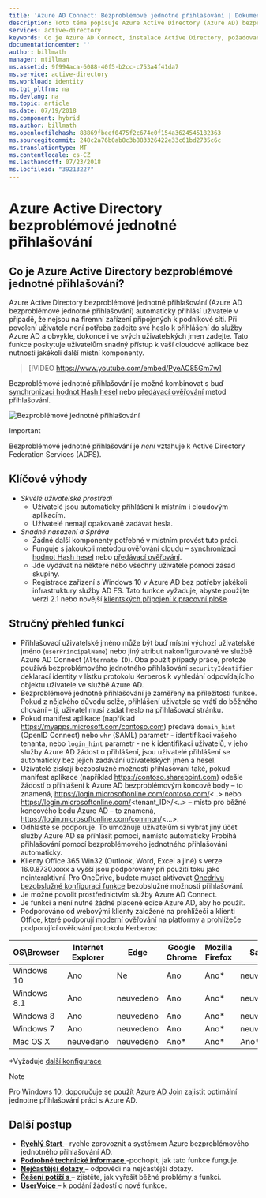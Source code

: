 ```yaml
---
title: 'Azure AD Connect: Bezproblémové jednotné přihlašování | Dokumentace Microsoftu'
description: Toto téma popisuje Azure Active Directory (Azure AD) bezproblémové jednotné přihlašování a jak umožňuje poskytovat true jednotného přihlašování pro uživatele firemních stolních počítačů v podnikové síti.
services: active-directory
keywords: Co je Azure AD Connect, instalace Active Directory, požadované součásti pro službu Azure AD, jednotné přihlašování, jednotné přihlašování
documentationcenter: ''
author: billmath
manager: mtillman
ms.assetid: 9f994aca-6088-40f5-b2cc-c753a4f41da7
ms.service: active-directory
ms.workload: identity
ms.tgt_pltfrm: na
ms.devlang: na
ms.topic: article
ms.date: 07/19/2018
ms.component: hybrid
ms.author: billmath
ms.openlocfilehash: 88869fbeef0475f2c674e0f154a3624545182363
ms.sourcegitcommit: 248c2a76b0ab8c3b883326422e33c61bd2735c6c
ms.translationtype: MT
ms.contentlocale: cs-CZ
ms.lasthandoff: 07/23/2018
ms.locfileid: "39213227"
---
```

# <a name="azure-active-directory-seamless-single-sign-on"></a>Azure Active Directory bezproblémové jednotné přihlašování

## <a name="what-is-azure-active-directory-seamless-single-sign-on"></a>Co je Azure Active Directory bezproblémové jednotné přihlašování?

Azure Active Directory bezproblémové jednotné přihlašování (Azure AD bezproblémové jednotné přihlašování) automaticky přihlásí uživatele v případě, že nejsou na firemní zařízení připojených k podnikové síti. Při povolení uživatele není potřeba zadejte své heslo k přihlášení do služby Azure AD a obvykle, dokonce i ve svých uživatelských jmen zadejte. Tato funkce poskytuje uživatelům snadný přístup k vaší cloudové aplikace bez nutnosti jakékoli další místní komponenty.

>[!VIDEO https://www.youtube.com/embed/PyeAC85Gm7w]

Bezproblémové jednotné přihlašování je možné kombinovat s buď [synchronizaci hodnot Hash hesel](active-directory-aadconnectsync-implement-password-hash-synchronization.md) nebo [předávací ověřování](active-directory-aadconnect-pass-through-authentication.md) metod přihlašování.

![Bezproblémové jednotné přihlašování](./media/active-directory-aadconnect-sso/sso1.png)

>[!IMPORTANT]
>Bezproblémové jednotné přihlašování je _není_ vztahuje k Active Directory Federation Services (ADFS).

## <a name="key-benefits"></a>Klíčové výhody

- *Skvělé uživatelské prostředí*
  - Uživatelé jsou automaticky přihlášeni k místním i cloudovým aplikacím.
  - Uživatelé nemají opakovaně zadávat hesla.
- *Snadné nasazení a Správa*
  - Žádné další komponenty potřebné v místním provést tuto práci.
  - Funguje s jakoukoli metodou ověřování cloudu – [synchronizaci hodnot Hash hesel](active-directory-aadconnectsync-implement-password-hash-synchronization.md) nebo [předávací ověřování](active-directory-aadconnect-pass-through-authentication.md).
  - Jde vydávat na některé nebo všechny uživatele pomocí zásad skupiny.
  - Registrace zařízení s Windows 10 v Azure AD bez potřeby jakékoli infrastruktury služby AD FS. Tato funkce vyžaduje, abyste použijte verzi 2.1 nebo novější [klientských připojení k pracovní ploše](https://www.microsoft.com/download/details.aspx?id=53554).

## <a name="feature-highlights"></a>Stručný přehled funkcí

- Přihlašovací uživatelské jméno může být buď místní výchozí uživatelské jméno (`userPrincipalName`) nebo jiný atribut nakonfigurované ve službě Azure AD Connect (`Alternate ID`). Oba použít případy práce, protože používá bezproblémového jednotného přihlašování `securityIdentifier` deklarací identity v lístku protokolu Kerberos k vyhledání odpovídajícího objektu uživatele ve službě Azure AD.
- Bezproblémové jednotné přihlašování je zaměřený na příležitosti funkce. Pokud z nějakého důvodu selže, přihlášení uživatele se vrátí do běžného chování – tj, uživatel musí zadat heslo na přihlašovací stránku.
- Pokud manifest aplikace (například https://myapps.microsoft.com/contoso.com) předává `domain_hint` (OpenID Connect) nebo `whr` (SAML) parametr - identifikaci vašeho tenanta, nebo `login_hint` parametr - ne k identifikaci uživatelů, v jeho služby Azure AD žádost o přihlášení, jsou uživatelé přihlášení se automaticky bez jejich zadávání uživatelských jmen a hesel.
- Uživatelé získají bezobslužné možnosti přihlašování také, pokud manifest aplikace (například https://contoso.sharepoint.com) odešle žádostí o přihlášení k Azure AD bezproblémovým koncové body – to znamená, https://login.microsoftonline.com/contoso.com/<..> nebo https://login.microsoftonline.com/<tenant_ID>/<..> – místo pro běžné koncového bodu Azure AD – to znamená, https://login.microsoftonline.com/common/<...>.
- Odhlaste se podporuje. To umožňuje uživatelům si vybrat jiný účet služby Azure AD se přihlásit pomocí, namísto automaticky Probíhá přihlašování pomocí bezproblémového jednotného přihlašování automaticky.
- Klienty Office 365 Win32 (Outlook, Word, Excel a jiné) s verze 16.0.8730.xxxx a vyšší jsou podporovány při použití toku jako neinteraktivní. Pro OneDrive, budete muset aktivovat [Onedrivu bezobslužné konfiguraci funkce](https://techcommunity.microsoft.com/t5/Microsoft-OneDrive-Blog/Previews-for-Silent-Sync-Account-Configuration-and-Bandwidth/ba-p/120894) bezobslužné možnosti přihlašování.
- Je možné povolit prostřednictvím služby Azure AD Connect.
- Je funkci a není nutné žádné placené edice Azure AD, aby ho použít.
- Podporováno od webovými klienty založené na prohlížeči a klienti Office, které podporují [moderní ověřování](https://aka.ms/modernauthga) na platformy a prohlížeče podporující ověřování protokolu Kerberos:

| OS\Browser |Internet Explorer|Edge|Google Chrome|Mozilla Firefox|Safari|
| --- | --- |--- | --- | --- | -- 
|Windows 10|Ano|Ne|Ano|Ano\*|neuvedeno
|Windows 8.1|Ano|neuvedeno|Ano|Ano\*|neuvedeno
|Windows 8|Ano|neuvedeno|Ano|Ano\*|neuvedeno
|Windows 7|Ano|neuvedeno|Ano|Ano\*|neuvedeno
|Mac OS X|neuvedeno|neuvedeno|Ano\*|Ano\*|Ano\*

\*Vyžaduje [další konfigurace](active-directory-aadconnect-sso-quick-start.md#browser-considerations)

>[!NOTE]
>Pro Windows 10, doporučuje se použít [Azure AD Join](../active-directory-azureadjoin-overview.md) zajistit optimální jednotné přihlašování práci s Azure AD.

## <a name="next-steps"></a>Další postup

- [**Rychlý Start** ](active-directory-aadconnect-sso-quick-start.md) – rychle zprovoznit a systémem Azure bezproblémového jednotného přihlašování AD.
- [**Podrobné technické informace** ](active-directory-aadconnect-sso-how-it-works.md) -pochopit, jak tato funkce funguje.
- [**Nejčastější dotazy** ](active-directory-aadconnect-sso-faq.md) – odpovědi na nejčastější dotazy.
- [**Řešení potíží s** ](active-directory-aadconnect-troubleshoot-sso.md) – zjistěte, jak vyřešit běžné problémy s funkcí.
- [**UserVoice** ](https://feedback.azure.com/forums/169401-azure-active-directory/category/160611-directory-synchronization-aad-connect) – k podání žádostí o nové funkce.
